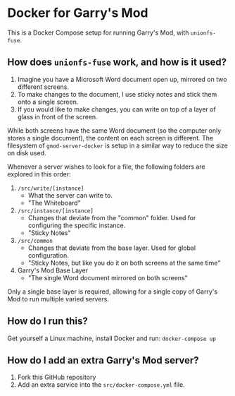 # Docker for Garry's Mod
This is a Docker Compose setup for running Garry's Mod, with `unionfs-fuse`.

## How does `unionfs-fuse` work, and how is it used?
1. Imagine you have a Microsoft Word document open up, mirrored on two different screens.
2. To make changes to the document, I use sticky notes and stick them onto a single screen.
3. If you would like to make changes, you can write on top of a layer of glass in front of the screen.

While both screens have the same Word document (so the computer only stores a single document), the content on each screen is different.
The filesystem of `gmod-server-docker` is setup in a similar way to reduce the size on disk used.

Whenever a server wishes to look for a file, the following folders are explored in this order:
1. `/src/write/[instance]`
    - What the server can write to.
    - "The Whiteboard"
2. `/src/instance/[instance]`
    - Changes that deviate from the "common" folder. Used for configuring the specific instance.
    - "Sticky Notes"
3. `/src/common`
    - Changes that deviate from the base layer. Used for global configuration.
    - "Sticky Notes, but like you do it on both screens at the same time"
4. Garry's Mod Base Layer
    - "The single Word document mirrored on both screens"

Only a single base layer is required, allowing for a single copy of Garry's Mod to run multiple varied servers.

## How do I run this?
Get yourself a Linux machine, install Docker and run: `docker-compose up`

## How do I add an extra Garry's Mod server?
1. Fork this GitHub repository
2. Add an extra service into the `src/docker-compose.yml` file.
